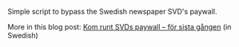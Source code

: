 Simple script to bypass the Swedish newspaper SVD's paywall.

More in this blog post: [Kom runt SVDs paywall – för sista gången](http://marcusolsson.me/2013/05/17/kom-runt-svds-paywall-for-sista-gangen) (in Swedish)
